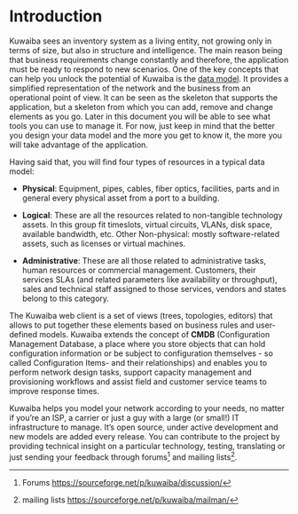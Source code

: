 # Introduction

Kuwaiba sees an inventory system as a living entity, not growing only in terms of size, but also in structure and intelligence. The main reason being that business requirements change constantly and therefore, the application must be ready to respond to new scenarios. One of the key concepts that can help you unlock the potential of Kuwaiba is the [data model](./dmman/index.html). It provides a simplified representation of the network and the business from an operational point of view. It can be seen as the skeleton that supports the application, but a skeleton from which you can add, remove and change elements as you go. Later in this document you will be able to see what tools you can use to manage it. For now, just keep in mind that the better you design your data model and the more you get to know it, the more you will take advantage of the application.

Having said that, you will find four types of resources in a typical data model:

* **Physical**: Equipment, pipes, cables, fiber optics, facilities, parts and in general every physical asset from a port to a building.

* **Logical**: These are all the resources related to non-tangible technology assets. In this group fit timeslots, virtual circuits, VLANs, disk space, available bandwidth, etc. Other Non-physical: mostly software-related assets, such as licenses or virtual machines.

* **Administrative**: These are all those related to administrative tasks, human resources or commercial management. Customers, their services SLAs (and related parameters like availability or throughput), sales and technical staff assigned to those services, vendors and states belong to this category.

The Kuwaiba web client is a set of views (trees, topologies, editors) that allows to put together these elements based on business rules and user-defined models. Kuwaiba extends the concept of **CMDB** (Configuration Management Database, a place where you store objects that can hold configuration information or be subject to configuration themselves - so called Configuration Items- and their relationships) and enables you to perform network design tasks, support capacity management and provisioning workflows and assist field and customer service teams to improve response times.

Kuwaiba helps you model your network according to your needs, no matter if you’re an ISP, a carrier or just a guy with a large (or small!) IT infrastructure to manage. It’s open source, under active development and new models are added every release. You can contribute to the project by providing technical insight on a particular technology, testing, translating or just sending your feedback through forums[^1] and mailing lists[^2].

[^1]: Forums https://sourceforge.net/p/kuwaiba/discussion/
[^2]: mailing lists https://sourceforge.net/p/kuwaiba/mailman/
